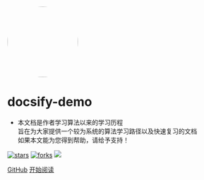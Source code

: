 <img width="160px" style="border-radius: 50%" bor src="style/head_portrait.jpg">

# **docsify-demo**

- 本文档是作者学习算法以来的学习历程<br>旨在为大家提供一个较为系统的算法学习路径以及快速复习的文档<br>如果本文能为您得到帮助，请给予支持！

[![stars](https://badgen.net/github/stars/xwzbupt/AlgorithmNotes?color=4ab8a1)](https://github.com/xwzbupt/AlgorithmNotes)
[![forks](https://badgen.net/github/forks/xwzbupt/AlgorithmNotes?color=4ab8a1)](https://github.com/xwzbupt/AlgorithmNotes)
![](https://img.shields.io/badge/%E6%91%B8%E9%B1%BC-%E7%A8%8B%E5%BA%8F%E5%91%98-green)

[GitHub](https://github.com/xwzbupt/AlgorithmNotes)
[开始阅读](?id=算法专项笔记)

